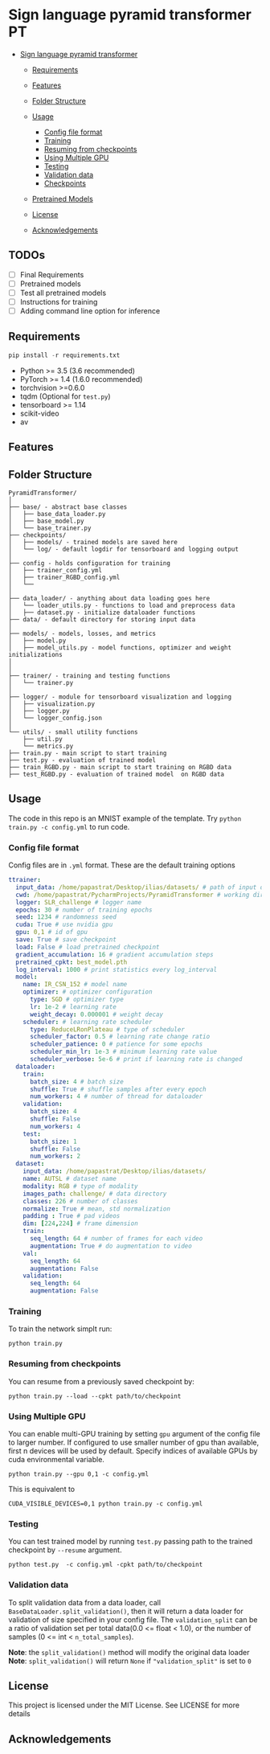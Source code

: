 # Sign language pyramid transformer PT



* [Sign language pyramid transformer](#pytorch-template-project)
	* [Requirements](#requirements)
	* [Features](#features)
	* [Folder Structure](#folder-structure)
	* [Usage](#usage)
		* [Config file format](#config-file-format)
		* [Training](#training)
		* [Resuming from checkpoints](#resuming-from-checkpoints)
        * [Using Multiple GPU](#using-multiple-gpu)
		* [Testing](#testing)
		* [Validation data](#validation-data)
		* [Checkpoints](#checkpoints)
	* [Pretrained Models](#pretrained-models)

	* [License](#license)
	* [Acknowledgements](#acknowledgements)

<!-- /code_chunk_output -->


## TODOs

- [ ] Final Requirements
- [ ] Pretrained models
- [ ] Test all pretrained models
- [ ] Instructions for training 
- [ ] Adding command line option for inference

## Requirements

```python
pip install -r requirements.txt
```




* Python >= 3.5 (3.6 recommended)
* PyTorch >= 1.4 (1.6.0 recommended)
* torchvision >=0.6.0  
* tqdm (Optional for `test.py`)
* tensorboard >= 1.14 
* scikit-video
* av
## Features


## Folder Structure
  ```
  PyramidTransformer/
  │
  ├── base/ - abstract base classes
  │   ├── base_data_loader.py
  │   ├── base_model.py
  │   └── base_trainer.py
  ├── checkpoints/
  │   ├── models/ - trained models are saved here
  │   └── log/ - default logdir for tensorboard and logging output
  │
  ├── config - holds configuration for training
  │   ├── trainer_config.yml
  │   ├── trainer_RGBD_config.yml
  │   └── 
  │
  ├── data_loader/ - anything about data loading goes here
  │   └── loader_utils.py - functions to load and preprocess data
  │   ├── dataset.py - initialize dataloader functions
  ├── data/ - default directory for storing input data
  │
  ├── models/ - models, losses, and metrics
  │   ├── model.py
  │   ├── model_utils.py - model functions, optimizer and weight initializations
  │
  │
  ├── trainer/ - training and testing functions
  │   └── trainer.py
  │
  ├── logger/ - module for tensorboard visualization and logging
  │   ├── visualization.py
  │   ├── logger.py
  │   └── logger_config.json
  │  
  └── utils/ - small utility functions
      ├── util.py
      └── metrics.py
  ├── train.py - main script to start training
  ├── test.py - evaluation of trained model
  ├── train_RGBD.py - main script to start training on RGBD data
  ├── test_RGBD.py - evaluation of trained model  on RGBD data
  ```

## Usage
The code in this repo is an MNIST example of the template.
Try `python train.py -c config.yml` to run code.

### Config file format
Config files are in `.yml` format. These are the default training options
```yaml
ttrainer:
  input_data: /home/papastrat/Desktop/ilias/datasets/ # path of input data
  cwd: /home/papastrat/PycharmProjects/PyramidTransformer # working directory
  logger: SLR_challenge # logger name
  epochs: 30 # number of training epochs
  seed: 1234 # randomness seed
  cuda: True # use nvidia gpu
  gpu: 0,1 # id of gpu
  save: True # save checkpoint
  load: False # load pretrained checkpoint
  gradient_accumulation: 16 # gradient accumulation steps
  pretrained_cpkt: best_model.pth
  log_interval: 1000 # print statistics every log_interval
  model:
    name: IR_CSN_152 # model name
    optimizer: # optimizer configuration
      type: SGD # optimizer type
      lr: 1e-2 # learning rate
      weight_decay: 0.000001 # weight decay
    scheduler: # learning rate scheduler
      type: ReduceLRonPlateau # type of scheduler
      scheduler_factor: 0.5 # learning rate change ratio
      scheduler_patience: 0 # patience for some epochs
      scheduler_min_lr: 1e-3 # minimum learning rate value
      scheduler_verbose: 5e-6 # print if learning rate is changed
  dataloader:
    train:
      batch_size: 4 # batch size
      shuffle: True # shuffle samples after every epoch
      num_workers: 4 # number of thread for dataloader
    validation:
      batch_size: 4
      shuffle: False
      num_workers: 4
    test:
      batch_size: 1
      shuffle: False
      num_workers: 2
  dataset:
    input_data: /home/papastrat/Desktop/ilias/datasets/
    name: AUTSL # dataset name
    modality: RGB # type of modality
    images_path: challenge/ # data directory
    classes: 226 # number of classes
    normalize: True # mean, std normalization
    padding : True # pad videos
    dim: [224,224] # frame dimension
    train:
      seq_length: 64 # number of frames for each video
      augmentation: True # do augmentation to video
    val:
      seq_length: 64
      augmentation: False
    validation:
      seq_length: 64
      augmentation: False
```


### Training
To train the network simplt run:

  ```
  python train.py 
  ```

### Resuming from checkpoints
You can resume from a previously saved checkpoint by:

  ```
  python train.py --load --cpkt path/to/checkpoint
  ```

### Using Multiple GPU
You can enable multi-GPU training by setting `gpu` argument of the config file to larger number.
If configured to use smaller number of gpu than available, first n devices will be used by default.
Specify indices of available GPUs by cuda environmental variable.
  ```
  python train.py --gpu 0,1 -c config.yml
  ```
  This is equivalent to
  ```
  CUDA_VISIBLE_DEVICES=0,1 python train.py -c config.yml
  ```


### Testing
You can test trained model by running `test.py` passing path to the trained checkpoint by `--resume` argument.

```
python test.py  -c config.yml -cpkt path/to/checkpoint
```

### Validation data
To split validation data from a data loader, call `BaseDataLoader.split_validation()`, then it will return a data loader for validation of size specified in your config file.
The `validation_split` can be a ratio of validation set per total data(0.0 <= float < 1.0), or the number of samples (0 <= int < `n_total_samples`).

**Note**: the `split_validation()` method will modify the original data loader
**Note**: `split_validation()` will return `None` if `"validation_split"` is set to `0`




## License
This project is licensed under the MIT License. See  LICENSE for more details

## Acknowledgements
